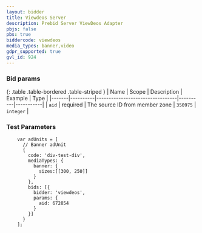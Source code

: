 ```yaml
---
layout: bidder
title: Viewdeos Server
description: Prebid Server ViewDeos Adapter
pbjs: false
pbs: true
biddercode: viewdeos
media_types: banner,video
gdpr_supported: true
gvl_id: 924
---
```


### Bid params

{: .table .table-bordered .table-striped }
| Name  | Scope    | Description                     | Example  | Type      |
|-------|----------|---------------------------------|----------|-----------|
| `aid` | required | The source ID from member zone | `350975` | `integer` |

### Test Parameters
```
    var adUnits = [
      // Banner adUnit
      {
        code: 'div-test-div',
        mediaTypes: {
          banner: {
            sizes:[[300, 250]]
          }
        },
        bids: [{
          bidder: 'viewdeos',
          params: {
            aid: 672854
          }
        }]
      }
    ];
```
